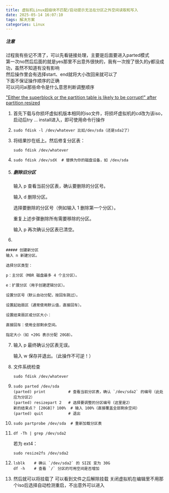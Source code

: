 ```yaml
---
title: 虚拟机Linux超级块不匹配/启动提示无法在分区之外空间读取和写入
date: 2025-05-14 16:07:10
tags: 解决方案
categories: Linux
---
```


##### 注意
过程我有些记不清了，可以先看链接处理，主要是后面要进入parted模式  
第一次no然后后面的就是yes那里不出意外很快的，我有一次按了很久的y都没成功，虽然不知道有没有影响  
然后操作里会有选择start、end就将大小改回来就可以了  
下面不保证操作顺序的正确  
可以问问ai那些命令是什么意思判断调整顺序  

["Either the superblock or the partition table is likely to be corrupt!" after partition resized](https://unix.stackexchange.com/questions/565923/either-the-superblock-or-the-partition-table-is-likely-to-be-corrupt-after-pa)

1. 
    首先下载与你损坏虚拟机版本相同的iso文件，将损坏虚拟机的cd改为该iso，启动后try ... install进入，即可使用命令行操作

2. 
    ```Shell
    sudo fdisk -l /dev/whatever 比如/dev/sda（还是sda2了）
    ```

3. 
    将结果抄在纸上。然后修复分区表：
    ```Shell
    sudo fdisk /dev/whatever
    ```

4. 
    ```Shell
    sudo fdisk /dev/sdX  # 替换为你的磁盘设备，如 /dev/sda
    ```
<!-- more -->

5. 
    ##### 删除旧分区
    输入 p 查看当前分区表，确认要删除的分区号。

    输入 d 删除分区。

    选择要删除的分区号（例如输入 1 删除第一个分区）。

    重复上述步骤删除所有需要移除的分区。

    输入 p 再次确认分区表已清空。



6. 

    ##### 创建新分区
    输入 n 新建分区。

    选择分区类型：

    p：主分区（MBR 磁盘最多 4 个主分区）。

    e：扩展分区（用于创建逻辑分区）。

    设置分区号（默认自动分配，按回车跳过）。

    设置起始扇区（通常使用默认值，直接回车）。

    设置结束扇区或分区大小：

    直接回车：使用全部剩余空间。

    指定大小（如 +20G 表示分配 20GB）。

7. 
    输入 p 最终确认分区表无误。

    输入 w 保存并退出。（此操作不可逆！）

8. 
    文件系统检查
    ```Shell
    sudo fdisk /dev/whatever
    ```

9. 
    ```Shell
    sudo parted /dev/sda
    (parted) print          # 查看当前分区表，确认 `/dev/sda2` 的编号（此处应为分区2）
    (parted) resizepart 2   # 选择要调整的分区编号（这里是2）
    新的结束点？ [20GB]? 100%  # 输入 100%（直接覆盖全部剩余空间）
    (parted) quit           # 退出
    ```
10. 
    ```Shell
    sudo partprobe /dev/sda  # 重新加载分区表
    ```
    
11. 
    ```Shell
    df -Th | grep /dev/sda2
    ```
    若为 ext4：
    ```Shell
    sudo resize2fs /dev/sda2
    ```

12. 
    ```Shell
    lsblk    # 确认 `/dev/sda2` 的 SIZE 变为 30G
    df -h    # 查看 `/` 分区的可用空间是否增加
    ```


13. 
    然后就可以将挂载了
    可以看到文件之后解除挂载
    关闭虚拟机在编辑里不用那个iso后选择自动检测重启，不出意外可以进入
    